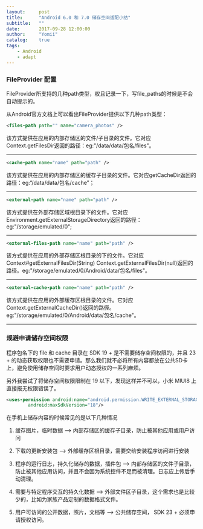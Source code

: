 ```yaml
---
layout:     post
title:      "Android 6.0 和 7.0 储存空间适配小结"
subtitle:   ""
date:       2017-09-28 12:00:00
author:     "Yomii"
catalog:    true
tags:
    - Android
    - adapt
---
```


### FileProvider 配置

FileProvider所支持的几种path类型，权且记录一下，写file_paths的时候是不会自动提示的。

从Android官方文档上可以看出FileProvider提供以下几种path类型：

```xml
<files-path path="" name="camera_photos" />
```

该方式提供在应用的内部存储区的文件/子目录的文件。它对应Context.getFilesDir返回的路径：eg:"/data/data/包名/files"。

---

```xml
<cache-path name="name" path="path" />
```

该方式提供在应用的内部存储区的缓存子目录的文件。它对应getCacheDir返回的路径：eg:“/data/data/包名/cache”；

---

```xml
<external-path name="name" path="path" />
```

该方式提供在外部存储区域根目录下的文件。它对应Environment.getExternalStorageDirectory返回的路径：eg:"/storage/emulated/0";

---

```xml
<external-files-path name="name" path="path" />
```

该方式提供在应用的外部存储区根目录的下的文件。它对应Context#getExternalFilesDir(String) Context.getExternalFilesDir(null)返回的路径。eg:"/storage/emulated/0/Android/data/包名/files"。

---

```xml
<external-cache-path name="name" path="path" />
```

该方式提供在应用的外部缓存区根目录的文件。它对应Context.getExternalCacheDir()返回的路径。eg:"/storage/emulated/0/Android/data/包名/cache"。

---

### 规避申请储存空间权限

程序包名下的 file 和 cache 目录在 SDK 19 + 是不需要储存空间权限的，并且 23 + 的动态获取权限也不需要申请。那么我们就不必将所有内容都放在公共SD卡上，避免使用储存空间时要求用户动态授权的一系列麻烦。

另外我尝试了将储存空间权限限制在 19 以下，发现这样并不可以，小米 MIUI8 上直接报无权限错误了。

```xml
<uses-permission android:name="android.permission.WRITE_EXTERNAL_STORAGE"
        android:maxSdkVersion="18"/>
```


在手机上储存内容的时候常见的是以下几种情况

1. 缓存图片，临时数据  ——> 内部存储区的缓存子目录，防止被其他应用或用户访问

2. 下载的更新安装包  ——> 外部缓存区根目录，需要交给安装程序访问进行安装

3. 程序的运行日志，持久化储存的数据，插件包  ——> 内部存储区的文件子目录，防止被其他应用访问，并且不会因为系统控件不足而被清理。日志应上传后手动清理。

4. 需要与特定程序交互的持久化数据  ——> 外部文件区子目录，这个需求也是比较少的，比如为家族产品定制的数据格式文件。

5. 用户可访问的公开数据，照片，文档等  ——> 公共储存空间， SDK 23 + 必须申请授权访问。
